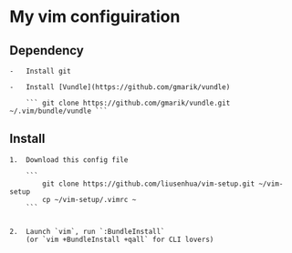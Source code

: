 My vim configuiration
=====================

## Dependency

	-	Install git

	-	Install [Vundle](https://github.com/gmarik/vundle)

		``` git clone https://github.com/gmarik/vundle.git ~/.vim/bundle/vundle ```

## Install

	1.	Download this config file

		``` 
			git clone https://github.com/liusenhua/vim-setup.git ~/vim-setup
			cp ~/vim-setup/.vimrc ~
		```


	2.	Launch `vim`, run `:BundleInstall` 
   		(or `vim +BundleInstall +qall` for CLI lovers)

